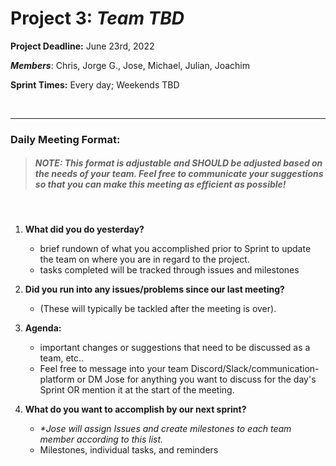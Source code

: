 # Project 3: *Team TBD*


**Project Deadline:** June 23rd, 2022

_**Members**_: Chris, Jorge G., Jose, Michael, Julian, Joachim


**Sprint Times:** Every day; Weekends TBD

<br>
<hr>

### Daily Meeting Format:

> ##### _NOTE_: This format is adjustable and SHOULD be adjusted based on the needs of your team. Feel free to communicate your suggestions so that you can make this meeting as efficient as possible!
<br>

1. **What did you do yesterday?**
    - brief rundown of what you accomplished prior to Sprint to update the team on where you are in regard to the project.
    - tasks completed will be tracked through issues and milestones

2. **Did you run into any issues/problems since our last meeting?**
    - (These will typically be tackled after the meeting is over).

3. **Agenda:**
    - important changes or suggestions that  need to be discussed as a team, etc..
    - Feel free to message into your team Discord/Slack/communication-platform or DM Jose for anything you want to discuss for the day's Sprint OR mention it at the start of the meeting.

4. **What do you want to accomplish by our next sprint?**
    - _*Jose will assign Issues and create milestones to each team member according to this list._
    - Milestones, individual tasks, and reminders